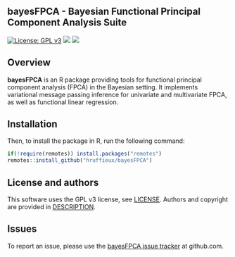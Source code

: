 <!-- README.md is generated from README.Rmd. Please edit that file -->
<!-- First time: run usethis::use_readme_rmd() to create a pre-commit hook that 
prevents from committing if the README.Rmd has changed, but has not been 
re-knitted to generate an updated README.md -->

## bayesFPCA - Bayesian Functional Principal Component Analysis Suite

<!-- <img src="man/figures/bayesFPCA_logo.png" align="right" height="150"/> -->
<!-- Run for the R CMD checks, run usethis::use_github_actions() to set up the pipeline, possibly modify the .yaml file and then: -->
<!-- [![R build status](https://github.com/hruffieux/bayesFPCA/workflows/R-CMD-check/badge.svg)](https://github.com/hruffieux/bayesFPCA/actions) -->
<!-- [![](https://travis-ci.org/hruffieux/bayesFPCA.svg?branch=master)](https://travis-ci.org/hruffieux/bayesFPCA) -->

[![License: GPL
v3](https://img.shields.io/badge/license-GPL%20v3-blue.svg)](https://www.gnu.org/licenses/gpl-3.0)
[![](https://img.shields.io/badge/devel%20version-0.1.0-blue.svg)](https://github.com/hruffieux/bayesFPCA)
[![](https://img.shields.io/github/languages/code-size/hruffieux/bayesFPCA.svg)](https://github.com/hruffieux/bayesFPCA)

## Overview

**bayesFPCA** is an R package providing tools for functional principal
component analysis (FPCA) in the Bayesian setting. It implements
variational message passing inference for univariate and multivariate
FPCA, as well as functional linear regression.

## Installation

Then, to install the package in R, run the following command:

``` r
if(!require(remotes)) install.packages("remotes")
remotes::install_github("hruffieux/bayesFPCA")
```

## License and authors

This software uses the GPL v3 license, see [LICENSE](LICENSE). Authors
and copyright are provided in [DESCRIPTION](DESCRIPTION).

## Issues

To report an issue, please use the [bayesFPCA issue
tracker](https://github.com/hruffieux/bayesFPCA/issues) at github.com.
